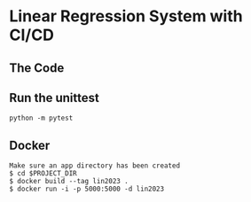 # Linear Regression System with CI/CD

## The Code

## Run the unittest
```
python -m pytest
```

## Docker
```
Make sure an app directory has been created
$ cd $PROJECT_DIR
$ docker build --tag lin2023 .
$ docker run -i -p 5000:5000 -d lin2023
```
